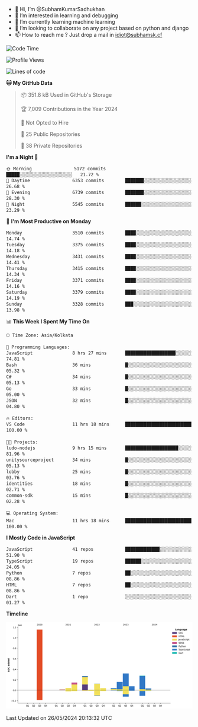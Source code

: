 - 👋 Hi, I’m @SubhamKumarSadhukhan
- 👀 I’m interested in learning and debugging
- 🌱 I’m currently learning machine learning
- 💞️ I’m looking to collaborate on any project based on python and django
- 📫 How to reach me ?
      Just drop a mail in idiot@subhamsk.cf

<!---
SubhamKumarSadhukhan/SubhamKumarSadhukhan is a ✨ special ✨ repository because its `README.md` (this file) appears on your GitHub profile.
You can click the Preview link to take a look at your changes.
--->


<!--START_SECTION:waka-->
![Code Time](http://img.shields.io/badge/Code%20Time-2%2C208%20hrs%2059%20mins-blue)

![Profile Views](http://img.shields.io/badge/Profile%20Views-0-blue)

![Lines of code](https://img.shields.io/badge/From%20Hello%20World%20I%27ve%20Written-2.7%20million%20lines%20of%20code-blue)

**🐱 My GitHub Data** 

> 📦 351.8 kB Used in GitHub's Storage 
 > 
> 🏆 7,009 Contributions in the Year 2024
 > 
> 🚫 Not Opted to Hire
 > 
> 📜 25 Public Repositories 
 > 
> 🔑 38 Private Repositories 
 > 
**I'm a Night 🦉** 

```text
🌞 Morning                5172 commits        █████░░░░░░░░░░░░░░░░░░░░   21.72 % 
🌆 Daytime                6353 commits        ███████░░░░░░░░░░░░░░░░░░   26.68 % 
🌃 Evening                6739 commits        ███████░░░░░░░░░░░░░░░░░░   28.30 % 
🌙 Night                  5545 commits        ██████░░░░░░░░░░░░░░░░░░░   23.29 % 
```
📅 **I'm Most Productive on Monday** 

```text
Monday                   3510 commits        ████░░░░░░░░░░░░░░░░░░░░░   14.74 % 
Tuesday                  3375 commits        ████░░░░░░░░░░░░░░░░░░░░░   14.18 % 
Wednesday                3431 commits        ████░░░░░░░░░░░░░░░░░░░░░   14.41 % 
Thursday                 3415 commits        ████░░░░░░░░░░░░░░░░░░░░░   14.34 % 
Friday                   3371 commits        ████░░░░░░░░░░░░░░░░░░░░░   14.16 % 
Saturday                 3379 commits        ████░░░░░░░░░░░░░░░░░░░░░   14.19 % 
Sunday                   3328 commits        ███░░░░░░░░░░░░░░░░░░░░░░   13.98 % 
```


📊 **This Week I Spent My Time On** 

```text
🕑︎ Time Zone: Asia/Kolkata

💬 Programming Languages: 
JavaScript               8 hrs 27 mins       ███████████████████░░░░░░   74.81 % 
Bash                     36 mins             █░░░░░░░░░░░░░░░░░░░░░░░░   05.32 % 
C#                       34 mins             █░░░░░░░░░░░░░░░░░░░░░░░░   05.13 % 
Go                       33 mins             █░░░░░░░░░░░░░░░░░░░░░░░░   05.00 % 
JSON                     32 mins             █░░░░░░░░░░░░░░░░░░░░░░░░   04.80 % 

🔥 Editors: 
VS Code                  11 hrs 18 mins      █████████████████████████   100.00 % 

🐱‍💻 Projects: 
ludo-nodejs              9 hrs 15 mins       ████████████████████░░░░░   81.96 % 
unitysourceproject       34 mins             █░░░░░░░░░░░░░░░░░░░░░░░░   05.13 % 
lobby                    25 mins             █░░░░░░░░░░░░░░░░░░░░░░░░   03.76 % 
identities               18 mins             █░░░░░░░░░░░░░░░░░░░░░░░░   02.71 % 
common-sdk               15 mins             █░░░░░░░░░░░░░░░░░░░░░░░░   02.28 % 

💻 Operating System: 
Mac                      11 hrs 18 mins      █████████████████████████   100.00 % 
```

**I Mostly Code in JavaScript** 

```text
JavaScript               41 repos            █████████████░░░░░░░░░░░░   51.90 % 
TypeScript               19 repos            ██████░░░░░░░░░░░░░░░░░░░   24.05 % 
Python                   7 repos             ██░░░░░░░░░░░░░░░░░░░░░░░   08.86 % 
HTML                     7 repos             ██░░░░░░░░░░░░░░░░░░░░░░░   08.86 % 
Dart                     1 repo              ░░░░░░░░░░░░░░░░░░░░░░░░░   01.27 % 
```



**Timeline**

![Lines of Code chart](https://raw.githubusercontent.com/SubhamKumarSadhukhan/SubhamKumarSadhukhan/main/assets/bar_graph.png)


 Last Updated on 26/05/2024 20:13:32 UTC
<!--END_SECTION:waka-->
